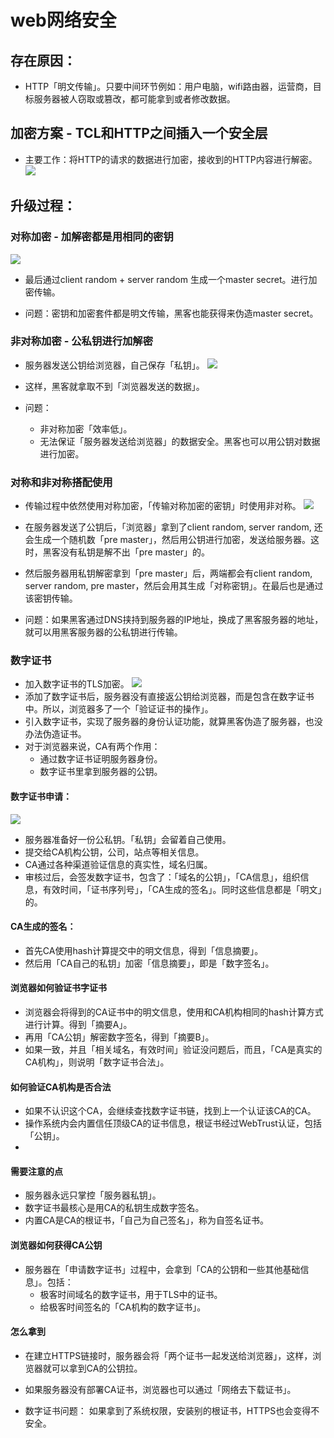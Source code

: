 # web网络安全

## 存在原因：
- HTTP「明文传输」。只要中间环节例如：用户电脑，wifi路由器，运营商，目标服务器被人窃取或篡改，都可能拿到或者修改数据。

## 加密方案 - TCL和HTTP之间插入一个安全层
- 主要工作：将HTTP的请求的数据进行加密，接收到的HTTP内容进行解密。
![](https://static001.geekbang.org/resource/image/9e/cf/9e99f797de30a15a11b0e4b4c8f810cf.png)

## 升级过程：

### 对称加密 - 加解密都是用相同的密钥
![](https://static001.geekbang.org/resource/image/d8/3b/d86648267d5504c7813b2d692620503b.png)
- 最后通过client random + server random 生成一个master secret。进行加密传输。

- 问题：密钥和加密套件都是明文传输，黑客也能获得来伪造master secret。

### 非对称加密 - 公私钥进行加解密
- 服务器发送公钥给浏览器，自己保存「私钥」。
![](https://static001.geekbang.org/resource/image/b2/50/b2b893921491c62b29aaddc1d4fa9550.png)
- 这样，黑客就拿取不到「浏览器发送的数据」。

- 问题：
  - 非对称加密「效率低」。
  - 无法保证「服务器发送给浏览器」的数据安全。黑客也可以用公钥对数据进行加密。

### 对称和非对称搭配使用
- 传输过程中依然使用对称加密，「传输对称加密的密钥」时使用非对称。
![](https://static001.geekbang.org/resource/image/d5/45/d5cd34dbf3636ebc0e809aa424c53845.png)
- 在服务器发送了公钥后，「浏览器」拿到了client random, server random, 还会生成一个随机数「pre master」，然后用公钥进行加密，发送给服务器。这时，黑客没有私钥是解不出「pre master」的。
- 然后服务器用私钥解密拿到「pre master」后，两端都会有client random, server random, pre master，然后会用其生成「对称密钥」。在最后也是通过该密钥传输。

- 问题：如果黑客通过DNS挟持到服务器的IP地址，换成了黑客服务器的地址，就可以用黑客服务器的公私钥进行传输。

### 数字证书
- 加入数字证书的TLS加密。
![](https://static001.geekbang.org/resource/image/77/af/77c852ff2202b2b7bb3299a96a0f4aaf.png)
- 添加了数字证书后，服务器没有直接返公钥给浏览器，而是包含在数字证书中。所以，浏览器多了一个「验证证书的操作」。
- 引入数字证书，实现了服务器的身份认证功能，就算黑客伪造了服务器，也没办法伪造证书。
- 对于浏览器来说，CA有两个作用：
  - 通过数字证书证明服务器身份。
  - 数字证书里拿到服务器的公钥。

#### 数字证书申请：
![](https://static001.geekbang.org/resource/image/f5/a6/f569c80f8f4b25b3bf384037813cdca6.png)
  - 服务器准备好一份公私钥。「私钥」会留着自己使用。
  - 提交给CA机构公钥，公司，站点等相关信息。
  - CA通过各种渠道验证信息的真实性，域名归属。
  - 审核过后，会签发数字证书，包含了：「域名的公钥」，「CA信息」，组织信息，有效时间，「证书序列号」，「CA生成的签名」。同时这些信息都是「明文」的。

#### CA生成的签名：
  - 首先CA使用hash计算提交中的明文信息，得到「信息摘要」。
  - 然后用「CA自己的私钥」加密「信息摘要」，即是「数字签名」。

#### 浏览器如何验证书字证书
- 浏览器会将得到的CA证书中的明文信息，使用和CA机构相同的hash计算方式进行计算。得到「摘要A」。
- 再用「CA公钥」解密数字签名，得到「摘要B」。
- 如果一致，并且「相关域名，有效时间」验证没问题后，而且，「CA是真实的CA机构」，则说明「数字证书合法」。

#### 如何验证CA机构是否合法
- 如果不认识这个CA，会继续查找数字证书链，找到上一个认证该CA的CA。
- 操作系统内会内置信任顶级CA的证书信息，根证书经过WebTrust认证，包括「公钥」。
- 

#### 需要注意的点
- 服务器永远只掌控「服务器私钥」。
- 数字证书最核心是用CA的私钥生成数字签名。
- 内置CA是CA的根证书，「自己为自己签名」，称为自签名证书。

#### 浏览器如何获得CA公钥
- 服务器在「申请数字证书」过程中，会拿到「CA的公钥和一些其他基础信息」。包括：
  - 极客时间域名的数字证书，用于TLS中的证书。
  - 给极客时间签名的「CA机构的数字证书」。
#### 怎么拿到
- 在建立HTTPS链接时，服务器会将「两个证书一起发送给浏览器」，这样，浏览器就可以拿到CA的公钥拉。
- 如果服务器没有部署CA证书，浏览器也可以通过「网络去下载证书」。

- 数字证书问题： 如果拿到了系统权限，安装别的根证书，HTTPS也会变得不安全。


